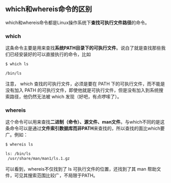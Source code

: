 ## which和whereis命令的区别

which和whereis命令都是Linux操作系统下**查找可执行文件路径**的命令。

### which

这条命令主要是用来查找**系统PATH目录下的可执行文件**。说白了就是查找那些我们已经安装好的可以直接执行的命令，比如

```bash
$ which ls

/bin/ls
```

注意， which 查找的可执行文件，必须是要在 PATH 下的可执行文件，而不能是没有加入 PATH 的可执行文件，即使他就是可执行文件，但是没有加入到系统搜索路径，他仍然无法被 which 发现（好吧，有点啰嗦了）。


### whereis

这个命令可以用来查找**二进制（命令）、源文件、man文件**。与which不同的是这条命令可以是通过**文件索引数据库而非PATH**来查找的，所以查找的面比which要广。例如：

```bash
$ whereis ls

ls: /bin/ls
 /usr/share/man/man1/ls.1.gz
```

可以看到，whereis不仅找到了 ls 可执行文件的位置，还找到了其 man 帮助文件，可见其搜索范围比较广，不局限于PATH。